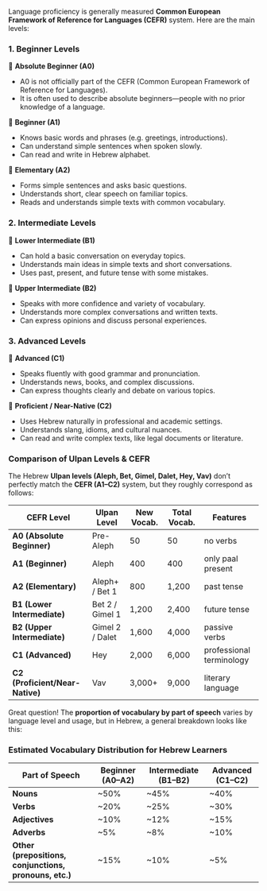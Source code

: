 Language proficiency is generally measured **Common European Framework of Reference for Languages (CEFR)** system.
Here are the main levels:  

### **1. Beginner Levels**

🔹 **Absolute Beginner (A0)**  
- A0 is not officially part of the CEFR (Common European Framework of Reference for Languages).
- It is often used to describe absolute beginners—people with no prior knowledge of a language.

🔹 **Beginner (A1)**  
- Knows basic words and phrases (e.g. greetings, introductions).  
- Can understand simple sentences when spoken slowly.  
- Can read and write in Hebrew alphabet.  

🔹 **Elementary (A2)**  
- Forms simple sentences and asks basic questions.  
- Understands short, clear speech on familiar topics.  
- Reads and understands simple texts with common vocabulary.

### **2. Intermediate Levels**  
🔹 **Lower Intermediate (B1)**  
- Can hold a basic conversation on everyday topics.  
- Understands main ideas in simple texts and short conversations.  
- Uses past, present, and future tense with some mistakes.  

🔹 **Upper Intermediate (B2)**  
- Speaks with more confidence and variety of vocabulary.  
- Understands more complex conversations and written texts.  
- Can express opinions and discuss personal experiences.  

### **3. Advanced Levels**  
🔹 **Advanced (C1)**  
- Speaks fluently with good grammar and pronunciation.  
- Understands news, books, and complex discussions.  
- Can express thoughts clearly and debate on various topics.  

🔹 **Proficient / Near-Native (C2)**  
- Uses Hebrew naturally in professional and academic settings.  
- Understands slang, idioms, and cultural nuances.  
- Can read and write complex texts, like legal documents or literature.  

### **Comparison of Ulpan Levels & CEFR**

The Hebrew **Ulpan levels (Aleph, Bet, Gimel, Dalet, Hey, Vav)** don’t perfectly match the **CEFR (A1–C2)** system, but they roughly correspond as follows:  

| **CEFR Level** | **Ulpan Level** | **New Vocab.** |**Total Vocab.** | **Features** |
|--------------|-------------|-----------------|-----------------|------------|
| **A0 (Absolute Beginner)** | Pre-Aleph | 50 |  50 | no verbs |
| **A1 (Beginner)** | Aleph | 400 | 400 | only paal present |
| **A2 (Elementary)** | Aleph+ / Bet 1 | 800 | 1,200 | past tense |  
| **B1 (Lower Intermediate)** | Bet 2 / Gimel 1 | 1,200 | 2,400 | future tense |
| **B2 (Upper Intermediate)** | Gimel 2 / Dalet | 1,600 | 4,000 | passive verbs |
| **C1 (Advanced)** | Hey | 2,000 | 6,000 | professional terminology |
| **C2 (Proficient/Near-Native)** | Vav | 3,000+ | 9,000 | literary language | 

Great question! The **proportion of vocabulary by part of speech** varies by language level and usage, but in Hebrew, a general breakdown looks like this:  

### **Estimated Vocabulary Distribution for Hebrew Learners**  

| **Part of Speech**      | **Beginner (A0–A2)** | **Intermediate (B1–B2)** | **Advanced (C1–C2)** |  
|----------------------|-----------------|-----------------|-----------------|  
| **Nouns**            | ~50%             | ~45%             | ~40%             |  
| **Verbs**            | ~20%             | ~25%             | ~30%             |  
| **Adjectives**       | ~10%             | ~12%             | ~15%             |  
| **Adverbs**          | ~5%              | ~8%              | ~10%              |  
| **Other (prepositions, conjunctions, pronouns, etc.)** | ~15% | ~10% | ~5%  |  

